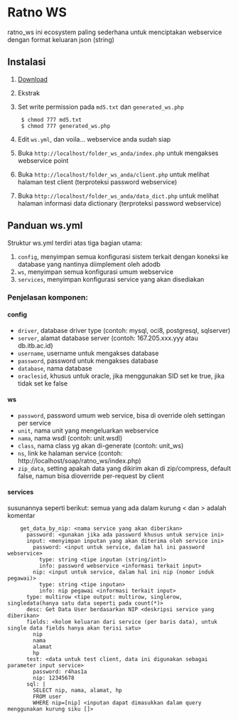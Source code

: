 Ratno WS
========
ratno_ws ini ecosystem paling sederhana untuk menciptakan webservice dengan format keluaran json (string)

Instalasi
---------
1. [Download](https://github.com/ratno/ratno_ws/zipball/master)
2. Ekstrak
3. Set write permission pada `md5.txt` dan `generated_ws.php`

        $ chmod 777 md5.txt
        $ chmod 777 generated_ws.php

4. Edit `ws.yml`, dan voila... webservice anda sudah siap
5. Buka `http://localhost/folder_ws_anda/index.php` untuk mengakses webservice point 
6. Buka `http://localhost/folder_ws_anda/client.php` untuk melihat halaman test client (terproteksi password webservice)
7. Buka `http://localhost/folder_ws_anda/data_dict.php` untuk melihat halaman informasi data dictionary (terproteksi password webservice)

Panduan ws.yml
--------------
Struktur ws.yml terdiri atas tiga bagian utama:

1. `config`, menyimpan semua konfigurasi sistem terkait dengan koneksi ke database yang nantinya diimplement oleh adodb
2. `ws`, menyimpan semua konfigurasi umum webservice
3. `services`, menyimpan konfigurasi service yang akan disediakan 

### Penjelasan komponen:

#### config
* `driver`, database driver type (contoh: mysql, oci8, postgresql, sqlserver)
* `server`, alamat database server (contoh: 167.205.xxx.yyy atau db.itb.ac.id)
* `username`, username untuk mengakses database
* `password`, password untuk mengakses database
* `database`, nama database
* `oraclesid`, khusus untuk oracle, jika menggunakan SID set ke true, jika tidak set ke false

#### ws
* `password`, password umum web service, bisa di override oleh settingan per service
* `unit`, nama unit yang mengeluarkan webservice
* `nama`, nama wsdl (contoh: unit.wsdl)
* `class`, nama class yg akan di-generate (contoh: unit_ws)
* `ns`, link ke halaman service (contoh: http://localhost/soap/ratno_ws/index.php)
* `zip_data`, setting apakah data yang dikirim akan di zip/compress, default false, namun bisa dioverride per-request by client

#### services
susunannya seperti berikut: semua yang ada dalam kurung < dan > adalah komentar

        get_data_by_nip: <nama service yang akan diberikan>
          password: <gunakan jika ada password khusus untuk service ini>
          input: <menyimpan inputan yang akan diterima oleh service ini>
            password: <input untuk service, dalam hal ini password webservice>
              type: string <tipe inputan (string/int)>
              info: password webservice <informasi terkait input>
            nip: <input untuk service, dalam hal ini nip (nomor induk pegawai)>
              type: string <tipe inputan>
              info: nip pegawai <informasi terkait input>
          type: multirow <tipe output: multirow, singlerow, singledata(hanya satu data seperti pada count(*)>
          desc: Get Data User berdasarkan NIP <deskripsi service yang diberikan>
          fields: <kolom keluaran dari service (per baris data), untuk single data fields hanya akan terisi satu>
            nip
            nama
            alamat
            hp
          test: <data untuk test client, data ini digunakan sebagai parameter input service>
            password: r4has1a
            nip: 12345678
          sql: |
            SELECT nip, nama, alamat, hp
            FROM user
            WHERE nip=[nip] <inputan dapat dimasukkan dalam query menggunakan kurung siku []>

